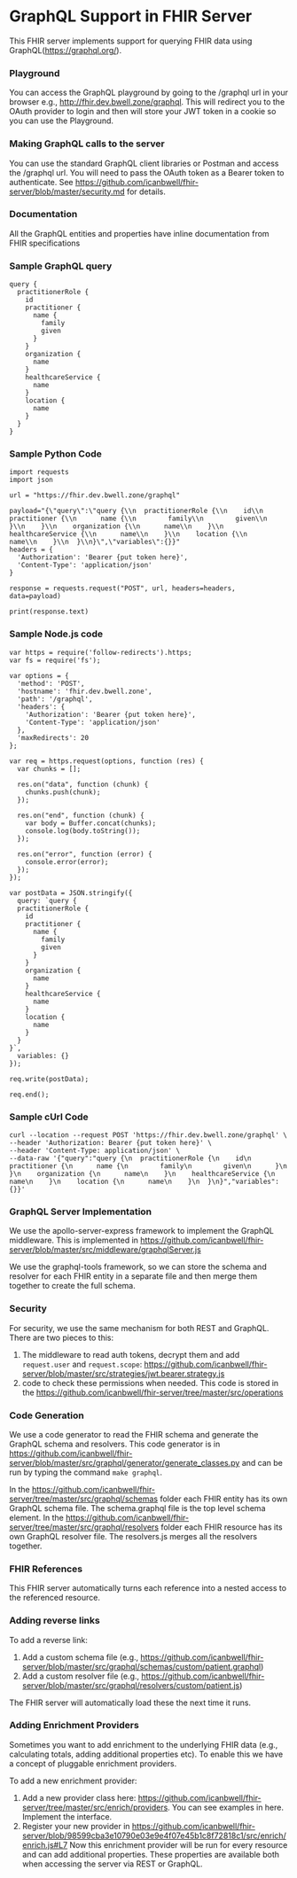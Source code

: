 # GraphQL Support in FHIR Server

This FHIR server implements support for querying FHIR data using GraphQL(https://graphql.org/).

### Playground
You can access the GraphQL playground by going to the /graphql url in your browser e.g., http://fhir.dev.bwell.zone/graphql.  This will redirect you to the OAuth provider to login and then will store your JWT token in a cookie so you can use the Playground.

### Making GraphQL calls to the server
You can use the standard GraphQL client libraries or Postman and access the /graphql url.  You will need to pass the OAuth token as a Bearer token to authenticate.  See https://github.com/icanbwell/fhir-server/blob/master/security.md for details.

### Documentation
All the GraphQL entities and properties have inline documentation from FHIR specifications

### Sample GraphQL query
```
query {
  practitionerRole {
    id
    practitioner {
      name {
        family
        given
      }
    }
    organization {
      name
    }
    healthcareService {
      name
    }
    location {
      name
    }
  }
}
```
### Sample Python Code
```
import requests
import json

url = "https://fhir.dev.bwell.zone/graphql"

payload="{\"query\":\"query {\\n  practitionerRole {\\n    id\\n    practitioner {\\n      name {\\n        family\\n        given\\n      }\\n    }\\n    organization {\\n      name\\n    }\\n    healthcareService {\\n      name\\n    }\\n    location {\\n      name\\n    }\\n  }\\n}\",\"variables\":{}}"
headers = {
  'Authorization': 'Bearer {put token here}',
  'Content-Type': 'application/json'
}

response = requests.request("POST", url, headers=headers, data=payload)

print(response.text)
```

### Sample Node.js code
```
var https = require('follow-redirects').https;
var fs = require('fs');

var options = {
  'method': 'POST',
  'hostname': 'fhir.dev.bwell.zone',
  'path': '/graphql',
  'headers': {
    'Authorization': 'Bearer {put token here}',
    'Content-Type': 'application/json'
  },
  'maxRedirects': 20
};

var req = https.request(options, function (res) {
  var chunks = [];

  res.on("data", function (chunk) {
    chunks.push(chunk);
  });

  res.on("end", function (chunk) {
    var body = Buffer.concat(chunks);
    console.log(body.toString());
  });

  res.on("error", function (error) {
    console.error(error);
  });
});

var postData = JSON.stringify({
  query: `query {
  practitionerRole {
    id
    practitioner {
      name {
        family
        given
      }
    }
    organization {
      name
    }
    healthcareService {
      name
    }
    location {
      name
    }
  }
}`,
  variables: {}
});

req.write(postData);

req.end();
```

### Sample cUrl Code
```
curl --location --request POST 'https://fhir.dev.bwell.zone/graphql' \
--header 'Authorization: Bearer {put token here}' \
--header 'Content-Type: application/json' \
--data-raw '{"query":"query {\n  practitionerRole {\n    id\n    practitioner {\n      name {\n        family\n        given\n      }\n    }\n    organization {\n      name\n    }\n    healthcareService {\n      name\n    }\n    location {\n      name\n    }\n  }\n}","variables":{}}'
```

### GraphQL Server Implementation
We use the apollo-server-express framework to implement the GraphQL middleware.  This is implemented in 
https://github.com/icanbwell/fhir-server/blob/master/src/middleware/graphqlServer.js

We use the graphql-tools framework, so we can store the schema and resolver for each FHIR entity in a separate file and then merge them together to create the full schema.

### Security
For security, we use the same mechanism for both REST and GraphQL.  There are two pieces to this:
1. The middleware to read auth tokens, decrypt them and add `request.user` and `request.scope`: https://github.com/icanbwell/fhir-server/blob/master/src/strategies/jwt.bearer.strategy.js
2. code to check these permissions when needed.  This code is stored in the https://github.com/icanbwell/fhir-server/tree/master/src/operations

### Code Generation
We use a code generator to read the FHIR schema and generate the GraphQL schema and resolvers.  This code generator is in https://github.com/icanbwell/fhir-server/blob/master/src/graphql/generator/generate_classes.py and can be run by typing the command `make graphql`.

In the https://github.com/icanbwell/fhir-server/tree/master/src/graphql/schemas folder each FHIR entity has its own GraphQL schema file.  The schema.graphql file is the top level schema element.
In the https://github.com/icanbwell/fhir-server/tree/master/src/graphql/resolvers folder each FHIR resource has its own GraphQL resolver file.  The resolvers.js merges all the resolvers together.

### FHIR References
This FHIR server automatically turns each reference into a nested access to the referenced resource.

### Adding reverse links
To add a reverse link:
1. Add a custom schema file (e.g., https://github.com/icanbwell/fhir-server/blob/master/src/graphql/schemas/custom/patient.graphql)
2. Add a custom resolver file (e.g., https://github.com/icanbwell/fhir-server/blob/master/src/graphql/resolvers/custom/patient.js)

The FHIR server will automatically load these the next time it runs.

### Adding Enrichment Providers
Sometimes you want to add enrichment to the underlying FHIR data (e.g., calculating totals, adding additional properties etc).  To enable this we have a concept of pluggable enrichment providers.

To add a new enrichment provider:
1. Add a new provider class here: https://github.com/icanbwell/fhir-server/tree/master/src/enrich/providers.  You can see examples in here.  Implement the interface.
2. Register your new provider in https://github.com/icanbwell/fhir-server/blob/98599cba3e10790e03e9e4f07e45b1c8f72818c1/src/enrich/enrich.js#L7
Now this enrichment provider will be run for every resource and can add additional properties.  These properties are available both when accessing the server via REST or GraphQL.



